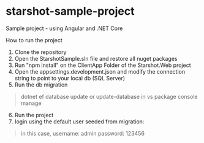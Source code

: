 # starshot-sample-project
Sample project - using Angular and .NET Core

How to run the project

1. Clone the repository
2. Open the StarshotSample.sln file and restore all nuget packages
3. Run "npm install" on the ClientApp Folder of the Starshot.Web project
4. Open the appsettings.development.json and modify the connection string to point to your local db (SQL Server)
5. Run the db migration
  > dotnet ef database update
  or 
  > update-database in vs package console manage
6. Run the project
7. login using the default user seeded from migration: 
  > in this case, 
   username: admin
   password: 123456
